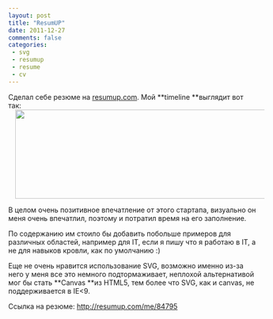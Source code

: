 ```yaml
---
layout: post
title: "ResumUP"
date: 2011-12-27
comments: false
categories:
 - svg
 - resumup
 - resume
 - cv
---
```



Сделал себе резюме на <a href="http://resumup.com/">resumup.com</a>.
Мой **timeline **выглядит вот так:
<a href="http://3.bp.blogspot.com/-7WDRXkX0f3c/TvoWwZlrbyI/AAAAAAAADGk/_pgaKM4m1-I/s1600/resumup.png" imageanchor="1" style="margin-left: 1em; margin-right: 1em;"><img border="0" height="180" src="http://3.bp.blogspot.com/-7WDRXkX0f3c/TvoWwZlrbyI/AAAAAAAADGk/_pgaKM4m1-I/s640/resumup.png" width="640" /></a>

В целом очень позитивное впечатление от этого стартапа, визуально он меня очень впечатлил, поэтому и потратил время на его заполнение.

По содержанию им стоило бы добавить побольше примеров для различных областей, например для IT, если я пишу что я работаю в IT, а не для навыков кровли, как по умолчанию :)

Еще не очень нравится использование SVG, возможно именно из-за него у меня все это немного подтормаживает, неплохой альтернативой мог бы стать **Canvas **из HTML5, тем более что SVG, как и canvas, не поддерживается в IE&lt;9.

Ссылка на резюме: <a href="http://resumup.com/me/84795">http://resumup.com/me/84795</a>
